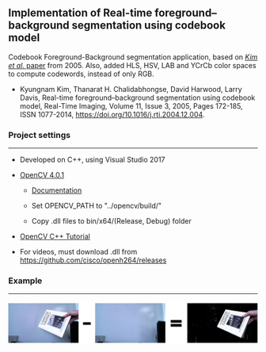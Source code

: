 ## Implementation of Real-time foreground–background segmentation using codebook model

Codebook Foreground-Background segmentation application, based on [*Kim et al.* paper](http://www.sciencedirect.com/science/article/pii/S1077201405000057) from 2005. Also, added HLS, HSV, LAB and YCrCb color spaces to compute codewords, instead of only RGB.

* Kyungnam Kim, Thanarat H. Chalidabhongse, David Harwood, Larry Davis, Real-time foreground–background segmentation using codebook model, Real-Time Imaging, Volume 11, Issue 3, 2005, Pages 172-185, ISSN 1077-2014, https://doi.org/10.1016/j.rti.2004.12.004.

### Project settings

---

* Developed on C++, using Visual Studio 2017

* [OpenCV 4.0.1](https://opencv.org/)

    * [Documentation](https://docs.opencv.org/4.0.1/)
    
    * Set OPENCV_PATH to "../opencv/build/"

    * Copy .dll files to bin/x64/(Release, Debug) folder

* [OpenCV C++ Tutorial](https://www.opencv-srf.com)

* For videos, must download .dll from https://github.com/cisco/openh264/releases
    
### Example

---

![Screenshot](resources/ex_image.jpg)
